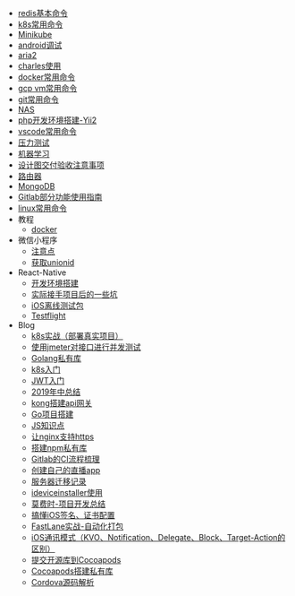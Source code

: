 
- [redis基本命令](./redis基本命令.md)
- [k8s常用命令](./k8s常用命令.md)
- [Minikube](./Minikube.md)
- [android调试](./android调试.md)
- [aria2](./aria2.md)
- [charles使用](./charles使用.md)
- [docker常用命令](./docker常用命令.md)
- [gcp vm常用命令](./gcp-vm常用命令.md)
- [git常用命令](./git常用命令.md)
- [NAS](./NAS.md)
- [php开发环境搭建-Yii2](./php开发环境搭建-Yii2.md)
- [vscode常用命令](./vscode常用命令.md)
- [压力测试](./压力测试.md)
- [机器学习](./机器学习.md)
- [设计图交付验收注意事项](./设计图交付验收注意事项.md)
- [路由器](./路由器.md)
- [MongoDB](./MongoDB.md)
- [Gitlab部分功能使用指南](./Gitlab部分功能使用指南.md)
- [linux常用命令](./linux常用命令.md)
- 教程
  - [docker](./tutorial/docker.md)
- 微信小程序
  - [注意点](./微信小程序/注意点.md) 
  - [获取unionid](./微信小程序/获取unionid.md)
- React-Native
  - [开发环境搭建](./React-Native/开发环境搭建.md) 
  - [实际接手项目后的一些坑](./React-Native/实际接手项目后的一些坑.md)
  - [iOS离线测试包](./React-Native/iOS离线测试包.md)
  - [Testflight](./React-Native/Testflight.md)
- Blog
  - [k8s实战（部署真实项目）](./blog/2019.10.25-k8s实战(部署实际项目).md)
  - [使用jmeter对接口进行并发测试](./blog/2019.10.17-使用jmeter对接口进行并发测试.md)
  - [Golang私有库](./blog/2019.08.08-Golang私有库.md)
  - [k8s入门](./blog/2019.07.30-k8s入门.md)
  - [JWT入门](./blog/2019.07.29-JWT入门.md)
  - [2019年中总结](./blog/2019.07.09-年中总结.md)
  - [kong搭建api网关](./blog/2019.07.05-使用kong作为api网关.md)
  - [Go项目搭建](./blog/2019.4.21-Go项目搭建.md)
  - [JS知识点](./blog/2019.4.11-JS知识点.md)
  - [让nginx支持https](./blog/2018.10.10-让nginx支持https.md)
  - [搭建npm私有库](./blog/2018.4.26-搭建npm私有库.md)
  - [Gitlab的CI流程梳理](./blog/2018.4.2-Gitlab的CI流程梳理.md)
  - [创建自己的直播app](./blog/2018.2.1-创建自己的直播app.md)
  - [服务器迁移记录](./blog/2017.12.18-服务器迁移记录.md)
  - [ideviceinstaller使用](./blog/2017.12.13-ideviceinstaller使用.md)
  - [莫费时-项目开发总结](./blog/2017.12.7-莫费时-项目开发总结.md)
  - [搞懂iOS签名、证书配置](./blog/2017.7.26-搞懂iOS签名、证书配置.md)
  - [FastLane实战-自动化打包](./blog/2017.7.18-FastLane实战-自动化打包.md)
  - [iOS通讯模式（KVO、Notification、Delegate、Block、Target-Action的区别）](./blog/2017.5.31-iOS通讯模式（KVO、Notification、Delegate、Block、Target-Action的区别）.md)
  - [提交开源库到Cocoapods](./blog/2017.5.21-提交开源库到Cocoapods.md)
  - [Cocoapods搭建私有库](./blog/2017.3.7-Cocoapods搭建私有库.md)
  - [Cordova源码解析](./blog/2017.2.20-Cordova源码解析.md)